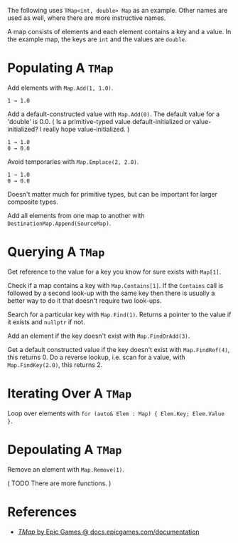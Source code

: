 
The following uses `TMap<int, double> Map` as an example.
Other names are used as well, where there are more instructive names.

A map consists of elements and each element contains a key and a value.
In the example map, the keys are `int` and the values are `double`.


# Populating A `TMap`

Add elements with `Map.Add(1, 1.0)`.
```
1 → 1.0
```

Add a default-constructed value with `Map.Add(0)`.
The default value for a 'double' is 0.0.
(
Is a primitive-typed value default-initialized or value-initialized?
I really hope value-initialized.
)
```
1 → 1.0
0 → 0.0
```

Avoid temporaries with `Map.Emplace(2, 2.0)`.
```
1 → 1.0
0 → 0.0
```
Doesn't matter much for primitive types, but can be important for larger composite types.

Add all elements from one map to another with `DestinationMap.Append(SourceMap)`.


# Querying A `TMap`

Get reference to the value for a key you know for sure exists with `Map[1]`.

Check if a map contains a key with `Map.Contains[1]`.
If the `Contains` call is followed by a second look-up with the same key then there is usually a better way to do it that doesn't require two look-ups.

Search for a particular key with `Map.Find(1)`.
Returns a pointer to the value if it exists and `nullptr` if not.

Add an element if the key doesn't exist with `Map.FindOrAdd(3)`.


Get a default constructed value if the key doesn't exist with `Map.FindRef(4)`, this returns 0.
Do a reverse lookup, i.e. scan for a value, with `Map.FindKey(2.0)`, this returns 2.


# Iterating Over A `TMap`

Loop over elements with `for (auto& Elem : Map) { Elem.Key; Elem.Value }`.


# Depoulating A `TMap`

Remove an element with `Map.Remove(1)`.



(
TODO There are more functions.
)

# References

- [_TMap_ by Epic Games @ docs.epicgames.com/documentation](https://dev.epicgames.com/documentation/en-us/unreal-engine/map-containers-in-unreal-engine)
